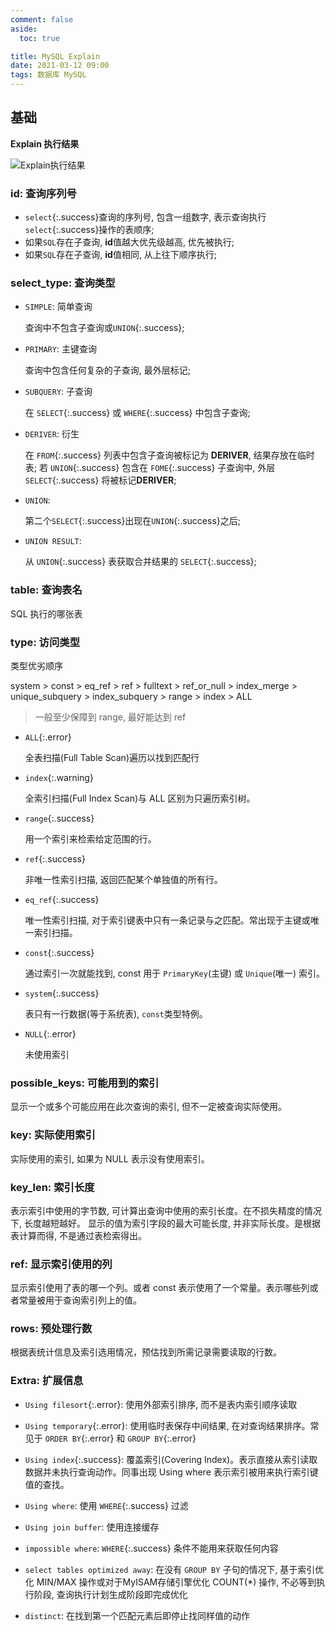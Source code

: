 ```yaml
---
comment: false
aside:
  toc: true

title: MySQL Explain
date: 2021-03-12 09:00
tags: 数据库 MySQL
---
```


## 基础

**Explain 执行结果**

![Explain执行结果](https://cloudland.github.io/assets/images/20210321/explain-01.png)

### id: 查询序列号

* `select`{:.success}查询的序列号, 包含一组数字, 表示查询执行`select`{:.success}操作的表顺序;
* 如果`SQL`存在子查询, **id**值越大优先级越高, 优先被执行;
* 如果`SQL`存在子查询, **id**值相同, 从上往下顺序执行;

### select_type: 查询类型

* `SIMPLE`: 简单查询

  查询中不包含子查询或`UNION`{:.success};

* `PRIMARY`: 主键查询

  查询中包含任何复杂的子查询, 最外层标记;

* `SUBQUERY`: 子查询

  在 `SELECT`{:.success} 或 `WHERE`{:.success} 中包含子查询;

* `DERIVER`: 衍生

  在 `FROM`{:.success} 列表中包含子查询被标记为 **DERIVER**, 结果存放在临时表;
  若 `UNION`{:.success} 包含在 `FOME`{:.success} 子查询中, 外层 `SELECT`{:.success} 将被标记**DERIVER**;

* `UNION`:

  第二个`SELECT`{:.success}出现在`UNION`{:.success}之后;

* `UNION RESULT`:

  从 `UNION`{:.success} 表获取合并结果的 `SELECT`{:.success};

### table: 查询表名

SQL 执行的哪张表

### type: 访问类型

类型优劣顺序 

system > const > eq_ref > ref > fulltext > ref_or_null > index_merge > unique_subquery > index_subquery > range > index > ALL

> 一般至少保障到 range, 最好能达到 ref

* `ALL`{:.error}

  全表扫描(Full Table Scan)遍历以找到匹配行

* `index`{:.warning}

  全索引扫描(Full Index Scan)与 ALL 区别为只遍历索引树。

* `range`{:.success}

  用一个索引来检索给定范围的行。

* `ref`{:.success}

  非唯一性索引扫描, 返回匹配某个单独值的所有行。

* `eq_ref`{:.success}

  唯一性索引扫描, 对于索引键表中只有一条记录与之匹配。常出现于主键或唯一索引扫描。

* `const`{:.success}

  通过索引一次就能找到, const 用于 `PrimaryKey`(主键) 或 `Unique`(唯一) 索引。 

* `system`{:.success}

  表只有一行数据(等于系统表), `const`类型特例。

* `NULL`{:.error}

  未使用索引

### possible_keys: 可能用到的索引

显示一个或多个可能应用在此次查询的索引, 但不一定被查询实际使用。

### key: 实际使用索引

实际使用的索引, 如果为 NULL 表示没有使用索引。

### key_len: 索引长度 

表示索引中使用的字节数, 可计算出查询中使用的索引长度。在不损失精度的情况下, 长度越短越好。
显示的值为索引字段的最大可能长度, 并非实际长度。是根据表计算而得, 不是通过表检索得出。

### ref: 显示索引使用的列

显示索引使用了表的哪一个列。或者 const 表示使用了一个常量。表示哪些列或者常量被用于查询索引列上的值。

### rows: 预处理行数

根据表统计信息及索引选用情况，预估找到所需记录需要读取的行数。

### Extra: 扩展信息

* `Using filesort`{:.error}: 使用外部索引排序, 而不是表内索引顺序读取

* `Using temporary`{:.error}: 使用临时表保存中间结果, 在对查询结果排序。常见于 `ORDER BY`{:.error} 和 `GROUP BY`{:.error}

* `Using index`{:.success}: 覆盖索引(Covering Index)。表示直接从索引读取数据并未执行查询动作。同事出现 Using where 表示索引被用来执行索引键值的查找。

* `Using where`: 使用 `WHERE`{:.success} 过滤

* `Using join buffer`: 使用连接缓存

* `impossible where`: `WHERE`{:.success} 条件不能用来获取任何内容

* `select tables optimized away`: 在没有 `GROUP BY` 子句的情况下, 基于索引优化 MIN/MAX 操作或对于MyISAM存储引擎优化 COUNT(*) 操作, 不必等到执行阶段, 查询执行计划生成阶段即完成优化

* `distinct`: 在找到第一个匹配元素后即停止找同样值的动作



<!--more-->